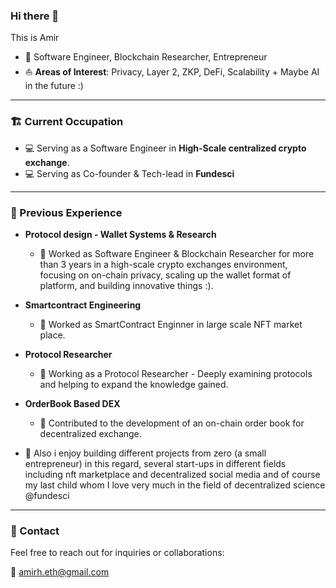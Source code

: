 ### Hi there 👋

This is Amir

- 🔭 Software Engineer, Blockchain Researcher, Entrepreneur
- ⛵ **Areas of Interest**: Privacy, Layer 2, ZKP, DeFi, Scalability + Maybe AI in the future :) 

---
### 🏗️ Current Occupation 
  - 💻 Serving as a Software Engineer in **High-Scale centralized crypto exchange**.
  - 💻 Serving as Co-founder & Tech-lead in **Fundesci**

---
### 📜 Previous Experience
  
- **Protocol design - Wallet Systems & Research**  
  - 💼 Worked as Software Engineer & Blockchain Researcher for more than 3 years in a high-scale crypto exchanges environment, focusing on on-chain privacy, scaling up the wallet format of platform, and building innovative things :).
- **Smartcontract Engineering**
  - 💼 Worked as SmartContract Enginner in large scale NFT market place.
- **Protocol Researcher**
  - 💼 Working as a Protocol Researcher - Deeply examining protocols and helping to expand the knowledge gained.
- **OrderBook Based DEX**  
  - 🎯 Contributed to the development of an on-chain order book for decentralized exchange.
  
- 💼 Also i enjoy building different projects from zero (a small entrepreneur) in this regard, several start-ups in different fields including nft marketplace and decentralized social media and of course my last child whom I love very much in the field of decentralized science @fundesci

---
### 📧 Contact

Feel free to reach out for inquiries or collaborations:

📧 [amirh.eth@gmail.com](mailto:amirh.eth@gmail.com)
